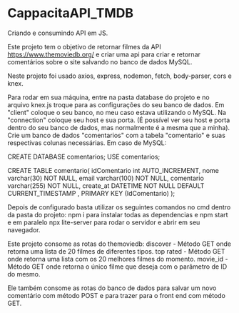 # CappacitaAPI_TMDB
Criando e consumindo API em JS.

Este projeto tem o objetivo de retornar filmes da API https://www.themoviedb.org/ e criar uma api para criar e retornar comentários sobre o site salvando no banco de dados MySQL.

Neste projeto foi usado axios, express, nodemon, fetch, body-parser, cors e knex.

Para rodar em sua máquina, entre na pasta database do projeto e no arquivo knex.js troque para as configurações do seu banco de dados. Em "client" coloque o seu banco, no meu caso estava utilizando o MySQL. Na "connection" coloque seu host e sua porta. (É possível ver seu host e porta dentro do seu banco de dados, mas normalmente é a mesma que a minha).
Crie um banco de dados "comentarios" com a tabela "comentario" e suas respectivas colunas necessárias. Em caso de MySQL:

CREATE DATABASE comentarios;
USE comentarios;

CREATE TABLE comentario(
idComentario int AUTO_INCREMENT,
nome varchar(30) NOT NULL,
email varchar(100) NOT NULL,
comentario varchar(255) NOT NULL,
create_at DATETIME NOT NULL DEFAULT CURRENT_TIMESTAMP ,	
PRIMARY KEY (IdComentario)
);

Depois de configurado basta utilizar os seguintes comandos no cmd dentro da pasta do projeto: npm i para instalar todas as dependencias e npm start e em paralelo npx lite-server para rodar o servidor e abrir em seu navegador.

Este projeto consome as rotas do themoviedb:
discover - Método GET onde retorna uma lista de 20 filmes de diferentes tipos.
top rated - Método GET onde retorna uma lista com os 20 melhores filmes do momento.
movie_id - Método GET onde retorna o único filme que deseja com o parâmetro de ID do mesmo.

Ele também consome as rotas do banco de dados para salvar um novo comentário com método POST e para trazer para o front end com método GET.
